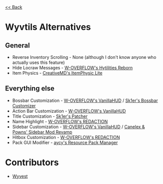 [<< Back](README.md)

# Wyvtils Alternatives

## General

- Reverse Inventory Scrolling - None (although I don't know anyone who actually uses this feature)
- Hide Locraw Messages - [W-OVERFLOW's Hytilities Reborn](https://github.com/W-OVERFLOW/Hytilities-Reborn)
- Item Physics - [CreativeMD's ItemPhysic Lite](https://www.curseforge.com/minecraft/mc-mods/itemphysic-lite/files/2439695)

## Everything else
- Bossbar Customization - [W-OVERFLOW's VanillaHUD](https://github.com/W-OVERFLOW/VanillaHUD/releases/latest) / [Sk1er's Bossbar Customizer](https://sk1er.club/mods/bossbar_customizer)
- Action Bar Customization - [W-OVERFLOW's VanillaHUD](https://github.com/W-OVERFLOW/VanillaHUD/releases/latest)
- Title Customization - [Sk1er's Patcher](https://sk1er.club/mods/patcher)
- Name Highlight - [W-OVERFLOW's REDACTION](https://github.com/W-OVERFLOW/REDACTION)
- Sidebar Customization - [W-OVERFLOW's VanillaHUD](https://github.com/W-OVERFLOW/VanillaHUD/releases/latest) / [Canelex & Powns' Sidebar Mod Revamp](https://mediafire.com/file/gkzsovw2gjjuw3d/%255B1.8.9%255D_Sidebar_Mod_Revamp.jar/file)
- Hitbox Customization - [W-OVERFLOW's REDACTION](https://github.com/W-OVERFLOW/REDACTION)
- Pack GUI Modifier - [aycy's Resource Pack Manager](https://www.youtube.com/watch?v=OQZFWrrEcYM)

# Contributors

- [Wyvest](https://github.com/Wyvest)
